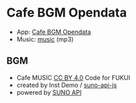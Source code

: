 # Cafe BGM Opendata

- App: [Cafe BGM Opendata](https://code4fukui.github.io/cafe-bgm-opendata/)
- Music: [music](music) (mp3)

## BGM

- Cafe MUSIC [CC BY 4.0](https://creativecommons.org/licenses/by/4.0/deed.ja) Code for FUKUI
- created by Inst Demo / [suno-api-js](https://github.com/code4fukui/suno-api-js/)
- powered by [SUNO API](https://sunoapi.org/)
